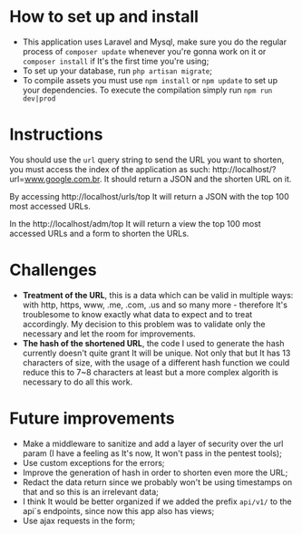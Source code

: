 # How to set up and install
- This application uses Laravel and Mysql, make sure you do the regular process of `composer update` whenever you're gonna work on it
or `composer install` if It's the first time you're using; 
- To set up your database, run `php artisan migrate`;
- To compile assets you must use `npm install` or `npm update` to set up your dependencies. To execute the compilation simply run `npm run dev|prod`

# Instructions
You should use the `url` query string to send the URL you want to shorten, you must access the index of the 
application as such: http://localhost/?url=www.google.com.br. It should return a JSON and the shorten URL on it.

By accessing http://localhost/urls/top It will return a JSON with the top 100 most accessed URLs.

In the http://localhost/adm/top It will return a view the top 100 most accessed URLs and a form to shorten the URLs.

# Challenges
- **Treatment of the URL**, this is a data which can be valid in multiple ways: with http, https, www, .me, .com, .us and so many more -
 therefore It's troublesome to know exactly what data to expect and to treat accordingly. My decision to this problem was to
  validate only the necessary and let the room for improvements. 
- **The hash of the shortened URL**, the code I used to generate the hash currently doesn't quite grant It will be unique. 
  Not only that but It has 13 characters of size, with the usage of a different hash function we could reduce this to 7~8 characters at least but a more complex algorith is necessary to do all this work.

# Future improvements
- Make a middleware to sanitize and add a layer of security over the url param (I have a feeling as It's now, It won't pass in the pentest tools);
- Use custom exceptions for the errors;
- Improve the generation of hash in order to shorten even more the URL;
- Redact the data return since we probably won't be using timestamps on that and so this is an irrelevant data;
- I think It would be better organized if we added the prefix `api/v1/` to the api`s endpoints, since now this app also has views;
- Use ajax requests in the form;
